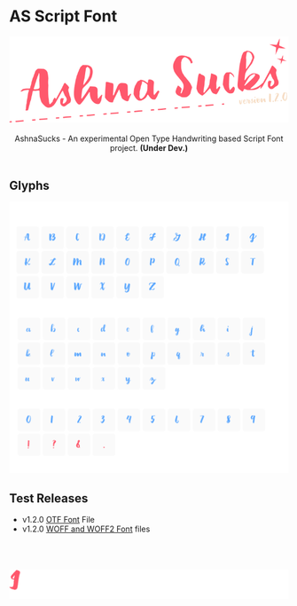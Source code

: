 # AS Script Font
<p align="center">
  <img src="/Images/img5.png" />
  <br><br> AshnaSucks - An experimental Open Type Handwriting based Script Font project. <strong>(Under Dev.)</strong>   <br><br>
</p>

## Glyphs
![](/Images/img2.png)

## Test Releases
 * v1.2.0 [OTF Font](/AshnaSucks_v1.2.0.otf) File
 * v1.2.0 [WOFF and WOFF2 Font](/WebFontKit) files

<br><br><br>
![](/Images/img6.gif)
